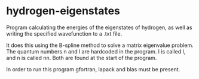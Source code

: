 # hydrogen-eigenstates
Program calculating the energies of the eigenstates of hydrogen, as well as writing the specified wavefunction to a .txt file.

It does this using the B-spline method to solve a matrix eigenvalue problem. The quantum numbers n and l are hardcoded in the program.
l is called l, and n is called nn. Both are found at the start of the program.

In order to run this program gfortran, lapack and blas must be present. 
